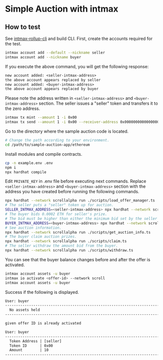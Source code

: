 # Simple Auction with intmax



## How to test

See [intmax-rollup-cli](../../../README.md) and build CLI.
First, create the accounts required for the test.

```sh
intmax account add --default --nickname seller
intmax account add --nickname buyer
```

If you execute the above command, you will get the following response:

```txt
new account added: <seller-intmax-address>
the above account appears replaced by seller
new account added: <buyer-intmax-address>
the above account appears replaced by buyer
```

Please note the address written in `<seller-intmax-address>` and `<buyer-intmax-address>` section.
The seller issues a "seller" token and transfers it to the zero address.

```sh
intmax tx mint --amount 1 -i 0x00
intmax tx send --amount 1 -i 0x00 --receiver-address 0x0000000000000000
```

Go to the directory where the sample auction code is located.

```sh
# Change the path according to your environment.
cd /path/to/sample-auction-app/ethereum
```

Install modules and compile contracts.

```sh
cp -n example.env .env
npm i
npx hardhat compile
```

Edit `PRIVATE_KEY` in .env file before executing next commands.
Replace `<seller-intmax-address>` and `<buyer-intmax-address>` section with the address you have created before running the following commands.

```sh
npx hardhat --network scrollalpha run ./scripts/load_offer_manager.ts
# The seller puts a "seller" token up for auction.
SELLER_INTMAX_ADDRESS=<seller-intmax-address> npx hardhat --network scrollalpha run ./scripts/start_auction.ts
# The buyer bids 0.0002 ETH for seller's prize.
# The bid must be higher than either the minimum bid set by the seller or the maximum bid so far.
BUYER_INTMAX_ADDRESS=<buyer-intmax-address> npx hardhat --network scrollalpha run ./scripts/bid.ts
# See auction information.
npx hardhat --network scrollalpha run ./scripts/get_auction_info.ts
# The buyer claim auction prizes.
npx hardhat --network scrollalpha run ./scripts/claim.ts
# The seller withdraw the amount bid from the buyer.
npx hardhat --network scrollalpha run ./scripts/withdraw.ts
```

You can see that the buyer balance changes before and after the offer is activated.

```sh
intmax account assets -u buyer
intmax io activate <offer-id> --network scroll
intmax account assets -u buyer
```

Success if the following is displayed.

```txt
User: buyer
--------------------------------------------------------------------------------------
  No assets held
--------------------------------------------------------------------------------------

given offer ID is already activated

User: buyer
--------------------------------------------------------------------------------------
  Token Address | [seller]
  Token ID      | 0x00
  Amount        | 10
--------------------------------------------------------------------------------------
```
